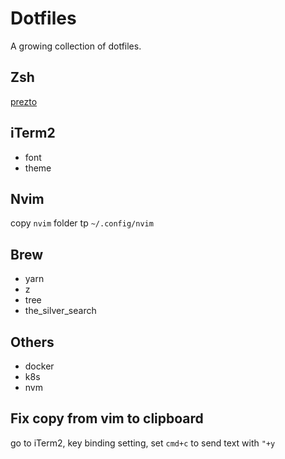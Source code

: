 # Dotfiles

A growing collection of dotfiles.

## Zsh

[prezto](https://github.com/sorin-ionescu/prezto)

## iTerm2

- font
- theme

## Nvim

copy `nvim` folder tp `~/.config/nvim`

## Brew

- yarn
- z
- tree
- the_silver_search

## Others

- docker
- k8s
- nvm

## Fix copy from vim to clipboard

go to iTerm2, key binding setting, set `cmd+c` to send text with `"+y`
